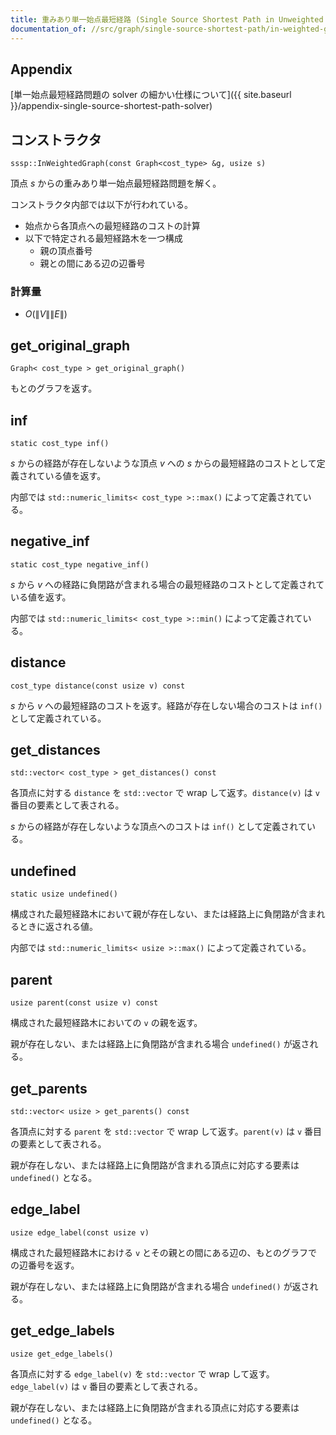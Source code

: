 ```yaml
---
title: 重みあり単一始点最短経路 (Single Source Shortest Path in Unweighted Graph, SPFA)
documentation_of: //src/graph/single-source-shortest-path/in-weighted-graph.hpp
---
```


## Appendix
[単一始点最短経路問題の solver の細かい仕様について]({{ site.baseurl }}/appendix-single-source-shortest-path-solver)

## コンストラクタ
```
sssp::InWeightedGraph(const Graph<cost_type> &g, usize s)
```

頂点 $s$ からの重みあり単一始点最短経路問題を解く。

コンストラクタ内部では以下が行われている。

- 始点から各頂点への最短経路のコストの計算
- 以下で特定される最短経路木を一つ構成
  - 親の頂点番号
  - 親との間にある辺の辺番号

### 計算量
- $O(\|V\| \|E\|)$

## get_original_graph
```
Graph< cost_type > get_original_graph()
```

もとのグラフを返す。

## inf
```
static cost_type inf()
```

$s$ からの経路が存在しないような頂点 $v$ への $s$ からの最短経路のコストとして定義されている値を返す。

内部では `std::numeric_limits< cost_type >::max()` によって定義されている。

## negative_inf
```
static cost_type negative_inf()
```

$s$ から $v$ への経路に負閉路が含まれる場合の最短経路のコストとして定義されている値を返す。


内部では `std::numeric_limits< cost_type >::min()` によって定義されている。

## distance
```
cost_type distance(const usize v) const
```

$s$ から $v$ への最短経路のコストを返す。経路が存在しない場合のコストは `inf()` として定義されている。

## get_distances
```
std::vector< cost_type > get_distances() const
```

各頂点に対する `distance` を `std::vector` で wrap して返す。`distance(v)` は `v` 番目の要素として表される。

$s$ からの経路が存在しないような頂点へのコストは `inf()` として定義されている。

## undefined
```
static usize undefined()
```

構成された最短経路木において親が存在しない、または経路上に負閉路が含まれるときに返される値。

内部では `std::numeric_limits< usize >::max()` によって定義されている。

## parent
```
usize parent(const usize v) const
```

構成された最短経路木においての `v` の親を返す。

親が存在しない、または経路上に負閉路が含まれる場合 `undefined()` が返される。


## get_parents 
```
std::vector< usize > get_parents() const
```

各頂点に対する `parent` を `std::vector` で wrap して返す。`parent(v)` は `v` 番目の要素として表される。

親が存在しない、または経路上に負閉路が含まれる頂点に対応する要素は `undefined()` となる。

## edge_label
```
usize edge_label(const usize v)
```

構成された最短経路木における `v` とその親との間にある辺の、もとのグラフでの辺番号を返す。

親が存在しない、または経路上に負閉路が含まれる場合 `undefined()` が返される。

## get_edge_labels
```
usize get_edge_labels()
```

各頂点に対する `edge_label(v)` を `std::vector` で wrap して返す。`edge_label(v)` は `v` 番目の要素として表される。

親が存在しない、または経路上に負閉路が含まれる頂点に対応する要素は `undefined()` となる。
